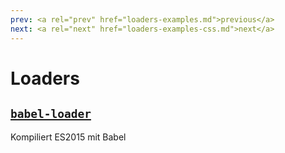 ```yaml
---
prev: <a rel="prev" href="loaders-examples.md">previous</a>
next: <a rel="next" href="loaders-examples-css.md">next</a>
---
```


# Loaders

## [`babel-loader`](https://github.com/babel/babel-loader)

Kompiliert ES2015 mit Babel

